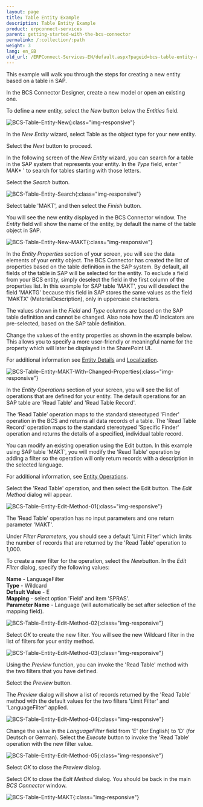 ```yaml
---
layout: page
title: Table Entity Example
description: Table Entity Example
product: erpconnect-services
parent: getting-started-with-the-bcs-connector
permalink: /:collection/:path
weight: 3
lang: en_GB
old_url: /ERPConnect-Services-EN/default.aspx?pageid=bcs-table-entity-example
---
```


This example will walk you through the steps for creating a new entity based on a table in SAP.

In the BCS Connector Designer, create a new model or open an existing one.

To define a new entity, select the *New* button below the *Entities* field.

![BCS-Table-Entity-New](/img/content/BCS-Table-Entity-New.png){:class="img-responsive"}

In the *New Entity* wizard, select Table as the object type for your new entity.

Select the *Next* button to proceed.

In the following screen of the *New Entity* wizard, you can search for a table in the SAP system that represents your entity. In the *Type* field, enter ' MAK* ' to search for tables starting with those letters.

Select the *Search* button.

![BCS-Table-Entity-Search](/img/content/BCS-Table-Entity-Search.png){:class="img-responsive"}

Select table 'MAKT', and then select the *Finish* button.

You will see the new entity displayed in the BCS Connector window. The *Entity* field will show the name of the entity, by default the name of the table object in SAP.

![BCS-Table-Entity-New-MAKT](/img/content/BCS-Table-Entity-New-MAKT.png){:class="img-responsive"}

In the *Entity Properties* section of your screen, you will see the data elements of your entity object. The BCS Connector has created the list of properties based on the table definition in the SAP system. By default, all fields of the table in SAP will be selected for the entity. To exclude a field from your BCS entity, simply deselect the field in the first column of the properties list. In this example for SAP table 'MAKT', you will deselect the field 'MAKTG' because this field in SAP stores the same values as the field 'MAKTX' (MaterialDescription), only in uppercase characters.

The values shown in the *Field* and *Type* columns are based on the SAP table definition and cannot be changed. Also note how the *ID* indicators are pre-selected, based on the SAP table definition.

Change the values of the entity properties as shown in the example below. This allows you to specify a more user-friendly or meaningful name for the property which will later be displayed in the SharePoint UI. 

For additional information see [Entity Details](./creating-a-new-model/entity-details) and [Localization](./creating-a-new-model/localization).

![BCS-Table-Entity-MAKT-With-Changed-Properties](/img/content/BCS-Table-Entity-MAKT-With-Changed-Properties.png){:class="img-responsive"}

In the *Entity Operations* section of your screen, you will see the list of operations that are defined for your entity. The default operations for an SAP table are 'Read Table' and 'Read Table Record'.

The ‘Read Table’ operation maps to the standard stereotyped 'Finder' operation in the BCS and returns all data records of a table. The 'Read Table Record' operation maps to the standard stereotyped 'Specific Finder' operation and returns the details of a specified, individual table record.

You can modify an existing operation using the Edit button. In this example using SAP table 'MAKT', you will modify the 'Read Table' operation by adding a filter so the operation will only return records with a description in the selected language.

For additional information, see [Entity Operations](./creating-a-new-model/entity-operations).

Select the 'Read Table' operation, and then select the Edit button. The *Edit Method* dialog will appear.

![BCS-Table-Entity-Edit-Method-01](/img/content/BCS-Table-Entity-Edit-Method-01.png){:class="img-responsive"}

The 'Read Table' operation has no input parameters and one return parameter 'MAKT'.

Under *Filter Parameters*, you should see a default 'Limit Filter' which limits the number of records that are returned by the 'Read Table' operation to 1,000.

To create a new filter for the operation, select the *New*button. In the *Edit Filter* dialog, specify the following values:


**Name** -	 LanguageFilter<br>
**Type** -	 Wildcard<br>
**Default Value** -	 E<br>
**Mapping** -	 select option 'Field' and item 'SPRAS'.<br>
**Parameter Name** -	 Language (will automatically be set after selection of the mapping field).

![BCS-Table-Entity-Edit-Method-02](/img/content/BCS-Table-Entity-Edit-Method-02.png){:class="img-responsive"}

Select *OK* to create the new filter. You will see the new Wildcard filter in the list of filters for your entity method.

![BCS-Table-Entity-Edit-Method-03](/img/content/BCS-Table-Entity-Edit-Method-03.png){:class="img-responsive"}

Using the *Preview* function, you can invoke the 'Read Table' method with the two filters that you have defined.

Select the *Preview* button. 

The *Preview* dialog will show a list of records returned by the 'Read Table' method with the default values for the two filters 'Limit Filter' and 'LanguageFilter' applied.

![BCS-Table-Entity-Edit-Method-04](/img/content/BCS-Table-Entity-Edit-Method-04.png){:class="img-responsive"}

Change the value in the *LanguageFilter* field from 'E' (for English) to 'D' (for Deutsch or German).
Select the *Execute* button to invoke the 'Read Table' operation with the new filter value.

![BCS-Table-Entity-Edit-Method-05](/img/content/BCS-Table-Entity-Edit-Method-05.png){:class="img-responsive"}

Select *OK* to close the *Preview* dialog.

Select *OK* to close the *Edit Method* dialog. You should be back in the main *BCS Connector* window.

![BCS-Table-Entity-MAKT](/img/content/BCS-Table-Entity-MAKT.png){:class="img-responsive"}





